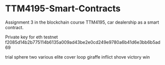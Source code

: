 # TTM4195-Smart-Contracts
Assignment 3 in the blockchain course TTM4195, car dealership as a smart contract.



Private key for eth testnet f2085d14b2b775114b6135a009ad43be2e0cd249e9780a6b41d6e3bb6b5ad69


trial sphere two various elite cover loop giraffe inflict shove victory win
